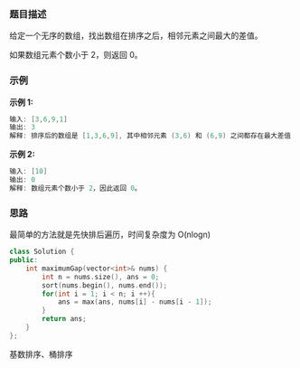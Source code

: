### 题目描述

给定一个无序的数组，找出数组在排序之后，相邻元素之间最大的差值。

如果数组元素个数小于 2，则返回 0。

### 示例

**示例 1:**

```C++
输入: [3,6,9,1]
输出: 3
解释: 排序后的数组是 [1,3,6,9], 其中相邻元素 (3,6) 和 (6,9) 之间都存在最大差值 3。
```

**示例 2:**

```C++
输入: [10]
输出: 0
解释: 数组元素个数小于 2，因此返回 0。
```

### 思路

最简单的方法就是先快排后遍历，时间复杂度为 O(nlogn)

```C++
class Solution {
public:
    int maximumGap(vector<int>& nums) {
        int n = nums.size(), ans = 0;
        sort(nums.begin(), nums.end());
        for(int i = 1; i < n; i ++){
            ans = max(ans, nums[i] - nums[i - 1]);
        }
        return ans;
    }
};
```

基数排序、桶排序
